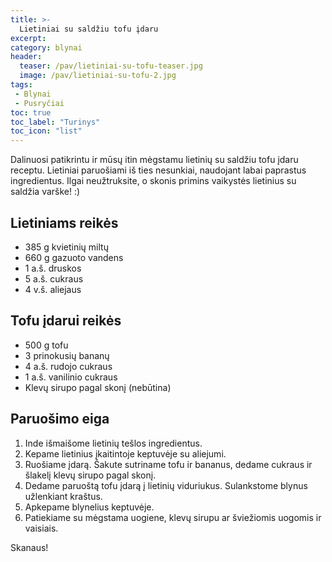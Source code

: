 ```yaml
---
title: >-
  Lietiniai su saldžiu tofu įdaru
excerpt:
category: blynai
header:
  teaser: /pav/lietiniai-su-tofu-teaser.jpg
  image: /pav/lietiniai-su-tofu-2.jpg
tags:
 - Blynai
 - Pusryčiai
toc: true
toc_label: "Turinys"
toc_icon: "list"
---
```


Dalinuosi patikrintu ir mūsų itin mėgstamu lietinių su saldžiu tofu įdaru receptu. Lietiniai paruošiami iš ties nesunkiai, naudojant labai paprastus ingredientus. Ilgai neužtruksite, o skonis primins vaikystės lietinius su saldžia varške! :)

## Lietiniams reikės

* 385 g kvietinių miltų
* 660 g gazuoto vandens
* 1 a.š. druskos
* 5 a.š. cukraus
* 4 v.š. aliejaus

## Tofu įdarui reikės
* 500 g tofu
* 3 prinokusių bananų
* 4 a.š. rudojo cukraus
* 1 a.š. vanilinio cukraus
* Klevų sirupo pagal skonį (nebūtina)

## Paruošimo eiga

1. Inde išmaišome lietinių tešlos ingredientus.
2. Kepame lietinius įkaitintoje keptuvėje su aliejumi.
3. Ruošiame įdarą. Šakute sutriname tofu ir bananus, dedame cukraus ir šlakelį klevų sirupo pagal skonį.
4. Dedame paruoštą tofu įdarą į lietinių viduriukus. Sulankstome blynus užlenkiant kraštus.
5. Apkepame blynelius keptuvėje.
6. Patiekiame su mėgstama uogiene, klevų sirupu ar šviežiomis uogomis ir vaisiais.

Skanaus!
